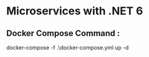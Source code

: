 # Microservices with .NET 6

## Docker Compose Command : 
docker-compose -f .\docker-compose.yml up -d